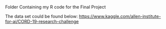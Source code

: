 Folder Containing my R code for the Final Project

The data set could be found below: https://www.kaggle.com/allen-institute-for-ai/CORD-19-research-challenge
